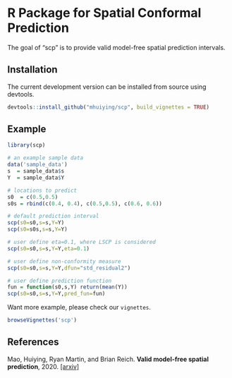 
<!-- README.md is generated from README.Rmd. Please edit that file -->

# R Package for Spatial Conformal Prediction

<!-- badges: start -->

<!-- [![Travis build status](https://travis-ci.com/mhuiying/scp.svg?branch=master)](https://travis-ci.com/mhuiying/scp) -->

<!-- [![AppVeyor build status](https://ci.appveyor.com/api/projects/status/github/mhuiying/scp?branch=master&svg=true)](https://ci.appveyor.com/project/mhuiying/scp) -->

<!-- [![Codecov test coverage](https://codecov.io/gh/mhuiying/scp/branch/master/graph/badge.svg)](https://codecov.io/gh/mhuiying/scp?branch=master) -->

<!-- badges: end -->

The goal of “scp” is to provide valid model-free spatial prediction
intervals.

## Installation

The current development version can be installed from source using
devtools.

``` r
devtools::install_github("mhuiying/scp", build_vignettes = TRUE)
```

## Example

``` r
library(scp)

# an example sample data
data('sample_data')
s  = sample_data$s
Y  = sample_data$Y

# locations to predict
s0  = c(0.5,0.5)
s0s = rbind(c(0.4, 0.4), c(0.5,0.5), c(0.6, 0.6))

# default prediction interval
scp(s0=s0,s=s,Y=Y)
scp(s0=s0s,s=s,Y=Y)

# user define eta=0.1, where LSCP is considered
scp(s0=s0,s=s,Y=Y,eta=0.1)

# user define non-conformity measure
scp(s0=s0,s=s,Y=Y,dfun="std_residual2")

# user define prediction function
fun = function(s0,s,Y) return(mean(Y))
scp(s0=s0,s=s,Y=Y,pred_fun=fun)
```

Want more example, please check our `vignettes`.

``` r
browseVignettes('scp')
```

## References

Mao, Huiying, Ryan Martin, and Brian Reich. **Valid model-free spatial
prediction**, 2020. [\[arxiv\]](https://arxiv.org/pdf/2006.15640.pdf)
